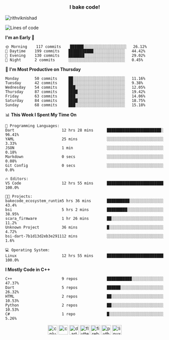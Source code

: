 <h3 align="center">I bake code!</h3>

<p align="left"> <img src="https://komarev.com/ghpvc/?username=rithviknishad" alt="rithviknishad" /> </p>

<!--START_SECTION:waka-->
![Lines of code](https://img.shields.io/badge/From%20Hello%20World%20I%27ve%20Written-690683%20lines%20of%20code-blue)

**I'm an Early 🐤** 

```text
🌞 Morning    117 commits    ██████░░░░░░░░░░░░░░░░░░░   26.12% 
🌆 Daytime    199 commits    ███████████░░░░░░░░░░░░░░   44.42% 
🌃 Evening    130 commits    ███████░░░░░░░░░░░░░░░░░░   29.02% 
🌙 Night      2 commits      ░░░░░░░░░░░░░░░░░░░░░░░░░   0.45%

```
📅 **I'm Most Productive on Thursday** 

```text
Monday       50 commits     ██░░░░░░░░░░░░░░░░░░░░░░░   11.16% 
Tuesday      42 commits     ██░░░░░░░░░░░░░░░░░░░░░░░   9.38% 
Wednesday    54 commits     ███░░░░░░░░░░░░░░░░░░░░░░   12.05% 
Thursday     87 commits     ████░░░░░░░░░░░░░░░░░░░░░   19.42% 
Friday       63 commits     ███░░░░░░░░░░░░░░░░░░░░░░   14.06% 
Saturday     84 commits     ████░░░░░░░░░░░░░░░░░░░░░   18.75% 
Sunday       68 commits     ███░░░░░░░░░░░░░░░░░░░░░░   15.18%

```


📊 **This Week I Spent My Time On** 

```text
💬 Programming Languages: 
Dart                     12 hrs 28 mins      ████████████████████████░   96.41% 
YAML                     25 mins             ░░░░░░░░░░░░░░░░░░░░░░░░░   3.33% 
JSON                     1 min               ░░░░░░░░░░░░░░░░░░░░░░░░░   0.18% 
Markdown                 0 secs              ░░░░░░░░░░░░░░░░░░░░░░░░░   0.08% 
Git Config               0 secs              ░░░░░░░░░░░░░░░░░░░░░░░░░   0.0%

🔥 Editors: 
VS Code                  12 hrs 55 mins      █████████████████████████   100.0%

🐱‍💻 Projects: 
bakecode_ecosystem_runtim5 hrs 36 mins       ██████████░░░░░░░░░░░░░░░   43.4% 
bsi                      5 hrs 2 mins        █████████░░░░░░░░░░░░░░░░   38.95% 
scara_firmware           1 hr 26 mins        ██░░░░░░░░░░░░░░░░░░░░░░░   11.2% 
Unknown Project          36 mins             █░░░░░░░░░░░░░░░░░░░░░░░░   4.72% 
bsi-dart-7b1d13d2eb3e291112 mins             ░░░░░░░░░░░░░░░░░░░░░░░░░   1.6%

💻 Operating System: 
Linux                    12 hrs 55 mins      █████████████████████████   100.0%

```

**I Mostly Code in C++** 

```text
C++                      9 repos             ███████████░░░░░░░░░░░░░░   47.37% 
Dart                     5 repos             ██████░░░░░░░░░░░░░░░░░░░   26.32% 
HTML                     2 repos             ██░░░░░░░░░░░░░░░░░░░░░░░   10.53% 
Python                   2 repos             ██░░░░░░░░░░░░░░░░░░░░░░░   10.53% 
C#                       1 repo              █░░░░░░░░░░░░░░░░░░░░░░░░   5.26%

```



<!--END_SECTION:waka-->

<p align="center">
  <img src="https://devicons.github.io/devicon/devicon.git/icons/cplusplus/cplusplus-original.svg" alt="cplusplus" width="30" height="30"/>
  <img src="https://devicons.github.io/devicon/devicon.git/icons/c/c-original.svg" alt="c" width="30" height="30"/>
  <img src="https://www.vectorlogo.zone/logos/dartlang/dartlang-icon.svg" alt="dart" width="30" height="30"/>
  <img src="https://www.vectorlogo.zone/logos/flutterio/flutterio-icon.svg" alt="flutter" width="30" height="30"/> 
  <img src="https://www.vectorlogo.zone/logos/firebase/firebase-icon.svg" alt="firebase" width="30" height="30"/> 
  <img src="https://devicons.github.io/devicon/devicon.git/icons/python/python-original.svg" alt="python" width="30" height="30"/> 
  <img src="https://devicons.github.io/devicon/devicon.git/icons/linux/linux-original.svg" alt="linux" width="30" height="30"/> 
</p>
